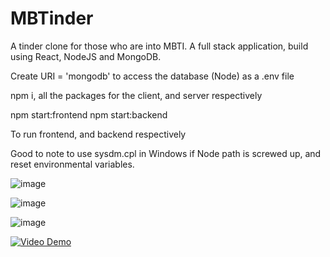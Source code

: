 # MBTinder

A tinder clone for those who are into MBTI. A full stack application, build using React, NodeJS and MongoDB.

Create URI = 'mongodb' to access the database (Node)
as a .env file

npm i, all the packages for the client, and server respectively

npm start:frontend
npm start:backend

To run frontend, and backend respectively

Good to note to use sysdm.cpl in Windows if Node path is screwed up, and reset environmental variables.

![image](https://user-images.githubusercontent.com/6617067/187052814-0a6f2a6b-2c23-44ef-ad76-96d5555bbada.png)

![image](https://user-images.githubusercontent.com/6617067/187052854-90ca4c09-01c8-441d-8d83-1f657312e6bc.png)

![image](https://user-images.githubusercontent.com/6617067/187053373-f0bac96e-52d9-4124-a44a-6b5c4a2415da.png)

[![Video Demo](https://img.youtube.com/vi/aPab61KFL4w/0.jpg)](https://www.youtube.com/watch?v=aPab61KFL4w)
